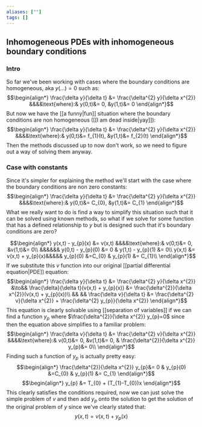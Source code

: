 ```yaml
---
aliases: [""]
tags: []
---
```


## Inhomogeneous PDEs with inhomogeneous boundary conditions
### Intro
So far we've been working with cases where the boundary conditions are homogeneous, aka $y(...)=0$ such as:
$$\begin{align*}
\frac{\delta y}{\delta t} &= \frac{\delta^{2} y}{\delta x^{2}} &&&&\text{where}:& y(0,t)&= 0, &y(1,t)&= 0
\end{align*}$$
But now we have the [[a funny|fun]] situation where the boundary conditions are non homogeneous ([[I am dead inside|yay]]):
$$\begin{align*}
\frac{\delta y}{\delta t} &= \frac{\delta^{2} y}{\delta x^{2}} &&&&\text{where}:& y(0,t)&= f_{1}(t), &y(1,t)&= f_{2}(t)
\end{align*}$$
Then the methods discussed up to now don't work, so we need to figure out a way of solving them anyway.

### Case with constants
Since it's simpler for explaining the method we'll start with the case where the boundary conditions are non zero constants:
$$\begin{align*}
\frac{\delta y}{\delta t} &= \frac{\delta^{2} y}{\delta x^{2}} &&&&\text{where}:& y(0,t)&= C_{0}, &y(1,t)&= C_{1}
\end{align*}$$
What we really want to do is find a way to simplify this situation such that it can be solved using known methods, so what if we solve for some function that has a defined relationship to $y$ but is designed such that it's boundary conditions are zero?

$$\begin{align*}
y(x,t) - y_{p}(x) &= v(x,t) &&&&\text{where}:& v(0,t)&= 0, &v(1,t)&= 0\\
&&&&&& y(0,t) - y_{p}(0) &= 0 & y(1,t) - y_{p}(1) &= 0\\
y(x,t) &= v(x,t) + y_{p}(x)&&&&&  y_{p}(0) &=C_{0} &  y_{p}(1) &= C_{1}\\
\end{align*}$$
If we substitute this $v$ function into our original [[partial differential equation|PDE]] equation:
$$\begin{align*}
\frac{\delta y}{\delta t} &= \frac{\delta^{2} y}{\delta x^{2}} &\to&& \frac{\delta}{\delta t}(v(x,t) + y_{p}(x)) &= \frac{\delta^{2}}{\delta x^{2}}(v(x,t) + y_{p}(x))\\
&& && \frac{\delta v}{\delta t} &= \frac{\delta^{2} v}{\delta x^{2}} + \frac{\delta^{2} y_{p}}{\delta x^{2}}
\end{align*}$$
This equation is clearly solvable using [[separation of variables]] if we can find a function $y_{p}$ where $\frac{\delta^{2}}{\delta x^{2}} y_{p}=0$ since then the equation above simplifies to a familiar problem:
$$\begin{align*}
\frac{\delta v}{\delta t} &= \frac{\delta^{2} v}{\delta x^{2}}  &&&&\text{where}:& v(0,t)&= 0, &v(1,t)&= 0, & \frac{\delta^{2}}{\delta x^{2}} y_{p}&= 0\\
\end{align*}$$
Finding such a function of $y_{p}$ is actually pretty easy:
$$\begin{align*}
\frac{\delta^{2}}{\delta x^{2}} y_{p}&= 0 &  y_{p}(0) &=C_{0} &  y_{p}(1) &= C_{1}
\end{align*}$$
$$\begin{align*}
y_{p} &= T_{0} + (T_{1}-T_{0})x
\end{align*}$$
This clearly satisfies the conditions required, now we can just solve the simple problem of $v$ and then add $y_{p}$ onto the solution to get the solution of the original problem of $y$ since we've clearly stated that:
$$y(x,t) = v(x,t) + y_{p}(x)$$
